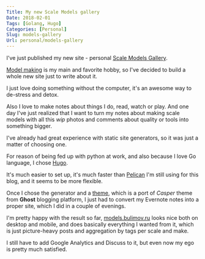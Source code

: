 ```yaml
---
Title: My new Scale Models gallery
Date: 2018-02-01
Tags: [Golang, Hugo]
Categories: [Personal]
Slug: models-gallery
Url: personal/models-gallery
---
```


I've just published my new site - personal [Scale Models Gallery](//models.bulimov.ru).

[Model making](https://en.wikipedia.org/wiki/Model_building) is my main and favorite hobby, so I've decided to build a whole new site just to write about it.

I just love doing something without the computer, it's an awesome way to de-stress and detox.

Also I love to make notes about things I do, read, watch or play. And one day I've just realized that I want to turn
my notes about making scale models with all this *wip* photos and comments about quality or tools into something bigger.

I've already had great experience with static site generators, so it was just a matter of choosing one.

For reason of being fed up with python at work, and also because I love Go language, I chose [Hugo](http://gohugo.io).

It's much easier to set up, it's much faster than [Pelican](http://getpelican.com) I'm still using for this blog,
and it seems to be more flexible.

Once I chose the generator and a [theme](https://github.com/eueung/hugo-casper-two), which is a port of
*Casper* theme from **Ghost** blogging platform, I just had to convert my Evernote notes into a proper site, which I did in a couple of evenings.

I'm pretty happy with the result so far, [models.bulimov.ru](//models.bulimov.ru) looks nice both on desktop and mobile, and does basically
everything I wanted from it, which is just picture-heavy posts and aggregation by tags per scale and make.

I still have to add Google Analytics and Discuss to it, but even now my ego is pretty much satisfied.
